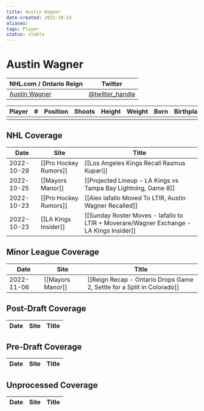 ```yaml
---
title: Austin Wagner
date-created: 2022-10-24
aliases: 
tags: Player
status: stable
---
```


# Austin Wagner

| NHL.com / Ontario Reign | Twitter                                 |
| ----------------------- | --------------------------------------- |
| [Austin Wagner]()           | [@twitter_handle](https://twitter.com/) | 

| Player | \#  | Position | Shoots | Height | Weight | Born | Birthplace | Draft |
| ------ | --- | -------- | ------ | ------ | ------ | ---- | ---------- | ----- |
|        |     |          |        |        |        |      |            |       |



## NHL  Coverage
| Date       | Site                  | Title                                                          |
| ---------- | --------------------- | -------------------------------------------------------------- |
| 2022-10-29 | [[Pro Hockey Rumors]] | [[Los Angeles Kings Recall Rasmus Kupari]]                     |
| 2022-10-25 | [[Mayors Manor]]      | [[Projected Lineup - LA Kings vs Tampa Bay Lightning, Game 8]] |
| 2022-10-23 | [[Pro Hockey Rumors]] | [[Alex Iafallo Moved To LTIR, Austin Wagner Recalled]]         |
| 2022-10-23 | [[LA Kings Insider]] | [[Sunday Roster Moves - Iafallo to LTIR + Moverare/Wagner Exchange - LA Kings Insider]]                                                   |



## Minor League Coverage
| Date | Site | Title |
| ---- | ---- | ----- |
| 2022-11-06 | [[Mayors Manor]]        | [[Reign Recap - Ontario Drops Game 2, Settle for a Split in Colorado]]                              |



## Post-Draft Coverage
| Date | Site | Title |
| ---- | ---- | ----- |



## Pre-Draft Coverage
| Date | Site | Title |
| ---- | ---- | ----- |


## Unprocessed Coverage
| Date | Site | Title |
| ---- | ---- | ----- |

